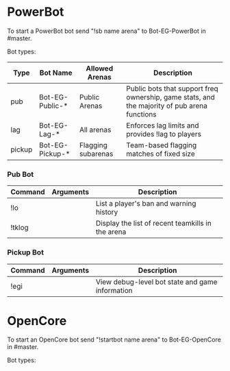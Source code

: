 # PowerBot

To start a PowerBot bot send "!sb name arena" to Bot-EG-PowerBot in #master.
 
Bot types:

| Type     | Bot Name        |  Allowed Arenas    | Description   |
| -------- | --------------- | ------------------ | ------------- |
| pub      | Bot-EG-Public-* | Public Arenas      | Public bots that support freq ownership, game stats, and the majority of pub arena functions |
| lag      | Bot-EG-Lag-*    | All arenas         | Enforces lag limits and provides !lag to players |
| pickup   | Bot-EG-Pickup-* | Flagging subarenas | Team-based flagging matches of fixed size |

### Pub Bot

| Command | Arguments     | Description |
| ------- | ------------- | ----------- | 
| !lo     | <Player Name> | List a player's ban and warning history |
| !tklog  |               | Display the list of recent teamkills in the arena |

### Pickup Bot

| Command | Arguments     | Description |
| ------- | ------------- | ----------- | 
| !egi    |               | View debug-level bot state and game information|

# OpenCore

To start an OpenCore bot send "!startbot name arena" to Bot-EG-OpenCore in #master.

Bot types:
